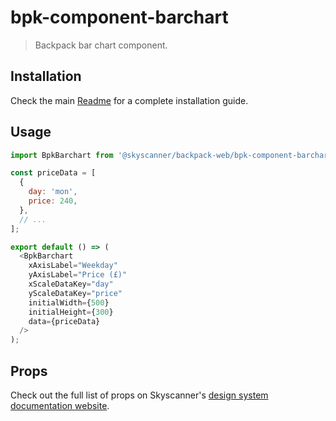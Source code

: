 # bpk-component-barchart

> Backpack bar chart component.

## Installation

Check the main [Readme](https://github.com/skyscanner/backpack#usage) for a complete installation guide.

## Usage

```js
import BpkBarchart from '@skyscanner/backpack-web/bpk-component-barchart';

const priceData = [
  {
    day: 'mon',
    price: 240,
  },
  // ...
];

export default () => (
  <BpkBarchart
    xAxisLabel="Weekday"
    yAxisLabel="Price (£)"
    xScaleDataKey="day"
    yScaleDataKey="price"
    initialWidth={500}
    initialHeight={300}
    data={priceData}
  />
);
```

## Props

Check out the full list of props on Skyscanner's [design system documentation website](https://www.skyscanner.design/latest/components/bar-chart/web-833oDHBG#section-props-18).
